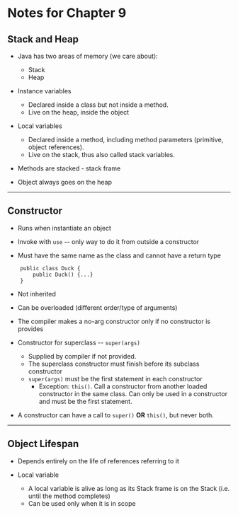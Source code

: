 # Notes for Chapter 9

## Stack and Heap
* Java has two areas of memory (we care about):
    * Stack
    * Heap

* Instance variables
    * Declared inside a class but not inside a method.
    * Live on the heap, inside the object

* Local variables
    * Declared inside a method, including method parameters (primitive, object references).
    * Live on the stack, thus also called stack variables.

* Methods are stacked - stack frame

* Object always goes on the heap

---

## Constructor
* Runs when instantiate an object

* Invoke with `use` -- only way to do it from outside a constructor

* Must have the same name as the class and cannot have a return type
```
    public class Duck {
        public Duck() {...}
    }
```

* Not inherited

* Can be overloaded (different order/type of arguments)

* The compiler makes a no-arg constructor only if no constructor is provides

* Constructor for superclass -- `super(args)`
    * Supplied by compiler if not provided.
    * The superclass constructor must finish before its subclass constructor
    * `super(args)` must be the first statement in each constructor
        * Exception: `this()`. Call a constructor from another loaded constructor in the same class. Can only be used in a constructor and must be the first statement. 

* A constructor can have a call to `super()` **OR** `this()`, but never both.

---

## Object Lifespan
* Depends entirely on the life of references referring to it

* Local variable
    * A local variable is alive as long as its Stack frame is on the Stack (i.e. until the method completes)
    * Can be used only when it is in scope